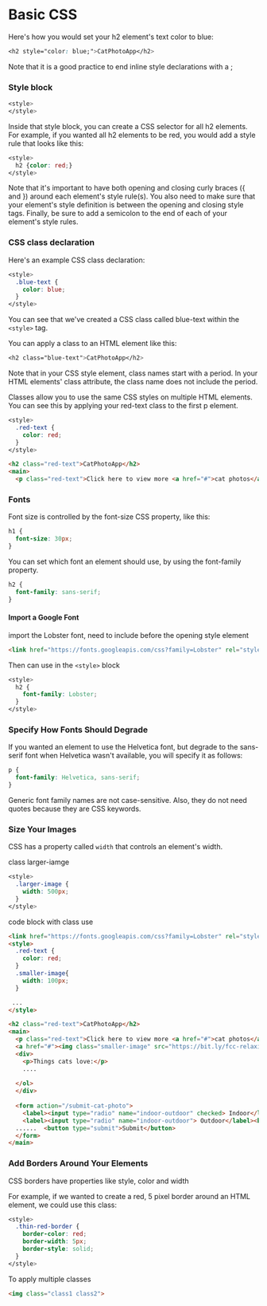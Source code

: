 # Basic CSS

Here's how you would set your h2 element's text color to blue:
```css
<h2 style="color: blue;">CatPhotoApp</h2>
```
Note that it is a good practice to end inline style declarations with a ;

### Style block

```css
<style>
</style>
```

Inside that style block, you can create a CSS selector for all h2 elements. 
For example, if you wanted all h2 elements to be red, you would add a style rule that looks like this:

```css
<style>
  h2 {color: red;}
</style>
```
Note that it's important to have both opening and closing curly braces ({ and }) around each element's style rule(s).
You also need to make sure that your element's style definition is between the opening and closing style tags.
Finally, be sure to add a semicolon to the end of each of your element's style rules.


### CSS class declaration

Here's an example CSS class declaration:

```css
<style>
  .blue-text {
    color: blue;
  }
</style>
```
You can see that we've created a CSS class called blue-text within the `<style>` tag.

You can apply a class to an HTML element like this:
```css
<h2 class="blue-text">CatPhotoApp</h2>
```
Note that in your CSS style element, class names start with a period. In your HTML elements' class attribute, the class name does not include the period.

Classes allow you to use the same CSS styles on multiple HTML elements. You can see this by applying your red-text class to the first p element.
```css
<style>
  .red-text {
    color: red;
  }
</style>
```
```html
<h2 class="red-text">CatPhotoApp</h2>
<main>
  <p class="red-text">Click here to view more <a href="#">cat photos</a>.</p>
```

### Fonts

Font size is controlled by the font-size CSS property, like this:
```css
h1 {
  font-size: 30px;
}
```

You can set which font an element should use, by using the font-family property.

```css
h2 {
  font-family: sans-serif;
}
```

#### Import a Google Font

import the Lobster font, need to include before the opening style element

```html
<link href="https://fonts.googleapis.com/css?family=Lobster" rel="stylesheet" type="text/css">
```
Then can use in the `<style>` block
```css
<style>
  h2 {
    font-family: Lobster;
  }
</style>
```

### Specify How Fonts Should Degrade

If you wanted an element to use the Helvetica font, but degrade to the sans-serif font when Helvetica wasn't available, 
you will specify it as follows:

```css
p {
  font-family: Helvetica, sans-serif;
}
```
Generic font family names are not case-sensitive. Also, they do not need quotes because they are CSS keywords.

### Size Your Images

CSS has a property called `width` that controls an element's width.

class larger-iamge

```css
<style>
  .larger-image {
    width: 500px;
  }
</style>
```
code block with class use

```html
<link href="https://fonts.googleapis.com/css?family=Lobster" rel="stylesheet" type="text/css">
<style>
  .red-text {
    color: red;
  }
  .smaller-image{
    width: 100px;
  }

 ...
</style>

<h2 class="red-text">CatPhotoApp</h2>
<main>
  <p class="red-text">Click here to view more <a href="#">cat photos</a>.</p>
  <a href="#"><img class="smaller-image" src="https://bit.ly/fcc-relaxing-cat" alt="A cute orange cat lying on its back."></a>
  <div>
    <p>Things cats love:</p>
    ....
  
  </ol>
  </div>
  
  <form action="/submit-cat-photo">
    <label><input type="radio" name="indoor-outdoor" checked> Indoor</label>
    <label><input type="radio" name="indoor-outdoor"> Outdoor</label><br>
  ......  <button type="submit">Submit</button>
  </form>
</main>
```

### Add Borders Around Your Elements

CSS borders have properties like style, color and width

For example, if we wanted to create a red, 5 pixel border around an HTML element, we could use this class:
```css
<style>
  .thin-red-border {
    border-color: red;
    border-width: 5px;
    border-style: solid;
  }
</style>
```
To apply multiple classes
```html
<img class="class1 class2">
```


